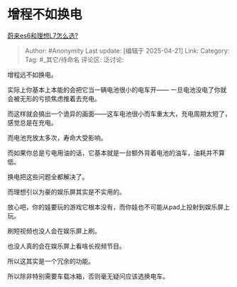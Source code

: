 # 增程不如换电
[蔚来es6和理想L7怎么选?](https://www.zhihu.com/question/14712582165/answer/1897444395600545159)

> Author: #Anonymity
> Last update: [编辑于 2025-04-21]
> Link:
> Category:
> Tag: #_其它/待命名
> 评论区:
> 泛讨论:

增程远不如换电。

实际上你基本上本能的会把它当一辆电池很小的电车开—— 一旦电池没电了你就会被无形的亏损焦虑推着去充电。

而这样就会搞出一个诡异的画面——这车电池很小而车重太大，充电周期太短了，感觉总是在充电。

而电池充放太多次，寿命大受影响。

而如果你总是亏电用油的话，它基本就是一台额外背着电池的油车，油耗并不算低。

换电把这些问题全都解决了。

而理想引以为豪的娱乐屏其实是不实用的。

放心吧，你的娃要玩的游戏它根本没有，而你娃也不可能从pad上投射到娱乐屏上玩。

刷短视频也没人会在娱乐屏上刷。

也没人真的会在娱乐屏上看啥长视频节目。

所以这其实是一个冗余的功能。

所以除非特别需要车载冰箱，否则毫无疑问应该选换电车。
